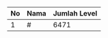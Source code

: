 | No | Nama            | Jumlah Level |
|----|-----------------|--------------|
| 1  | #    |    6471        |
